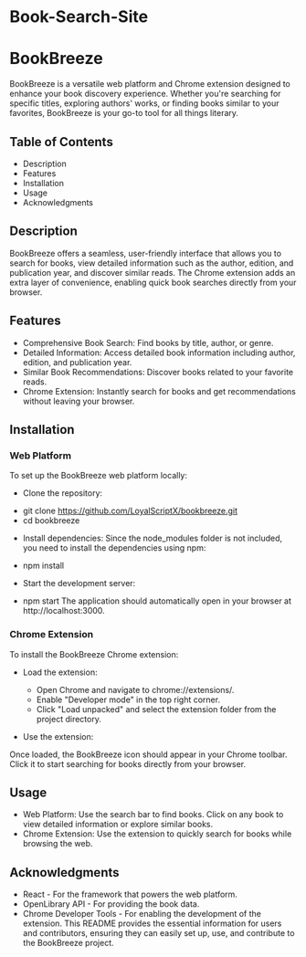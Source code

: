 # Book-Search-Site
# BookBreeze
BookBreeze is a versatile web platform and Chrome extension designed to enhance your book discovery experience. Whether you're searching for specific titles, exploring authors' works, or finding books similar to your favorites, BookBreeze is your go-to tool for all things literary.

## Table of Contents
* Description
* Features
* Installation
* Usage
* Acknowledgments
## Description
BookBreeze offers a seamless, user-friendly interface that allows you to search for books, view detailed information such as the author, edition, and publication year, and discover similar reads. The Chrome extension adds an extra layer of convenience, enabling quick book searches directly from your browser.

## Features
* Comprehensive Book Search: Find books by title, author, or genre.
* Detailed Information: Access detailed book information including author, edition, and publication year.
* Similar Book Recommendations: Discover books related to your favorite reads.
* Chrome Extension: Instantly search for books and get recommendations without leaving your browser.

## Installation
### Web Platform
To set up the BookBreeze web platform locally:

+ Clone the repository:


 * git clone https://github.com/LoyalScriptX/bookbreeze.git
 * cd bookbreeze
+ Install dependencies: Since the node_modules folder is not included, you need to install the dependencies using npm:

 * npm install
+ Start the development server:


* npm start
The application should automatically open in your browser at http://localhost:3000.

### Chrome Extension
To install the BookBreeze Chrome extension:

+ Load the extension:

  * Open Chrome and navigate to chrome://extensions/.
  * Enable "Developer mode" in the top right corner.
  * Click "Load unpacked" and select the extension folder from the project directory.
+ Use the extension:

Once loaded, the BookBreeze icon should appear in your Chrome toolbar. Click it to start searching for books directly from your browser.
## Usage
* Web Platform: Use the search bar to find books. Click on any book to view detailed information or explore similar books.
* Chrome Extension: Use the extension to quickly search for books while browsing the web.
## Acknowledgments
* React - For the framework that powers the web platform.
* OpenLibrary API - For providing the book data.
* Chrome Developer Tools - For enabling the development of the extension.
This README provides the essential information for users and contributors, ensuring they can easily set up, use, and contribute to the BookBreeze project.







